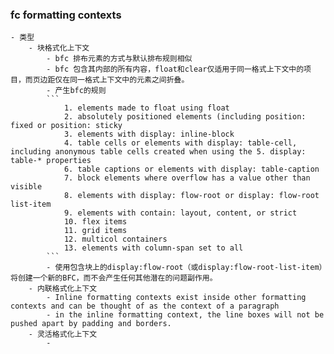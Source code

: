 ### fc formatting contexts
    - 类型
        - 块格式化上下文
            - bfc 排布元素的方式与默认排布规则相似
            - bfc 包含其内部的所有内容，float和clear仅适用于同一格式上下文中的项目，而页边距仅在同一格式上下文中的元素之间折叠。
            - 产生bfc的规则
            ```
                1. elements made to float using float
                2. absolutely positioned elements (including position: fixed or position: sticky
                3. elements with display: inline-block
                4. table cells or elements with display: table-cell, including anonymous table cells created when using the 5. display: table-* properties
                6. table captions or elements with display: table-caption
                7. block elements where overflow has a value other than visible
                8. elements with display: flow-root or display: flow-root list-item
                9. elements with contain: layout, content, or strict
                10. flex items
                11. grid items
                12. multicol containers
                13. elements with column-span set to all
            ```
            - 使用包含块上的display:flow-root（或display:flow-root-list-item）将创建一个新的BFC，而不会产生任何其他潜在的问题副作用。
        - 内联格式化上下文
            - Inline formatting contexts exist inside other formatting contexts and can be thought of as the context of a paragraph
            - in the inline formatting context, the line boxes will not be pushed apart by padding and borders.
        - 灵活格式化上下文
            - 